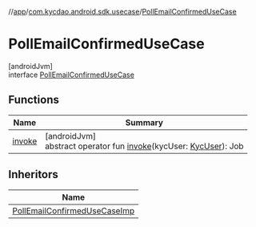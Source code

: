 //[app](../../../index.md)/[com.kycdao.android.sdk.usecase](../index.md)/[PollEmailConfirmedUseCase](index.md)

# PollEmailConfirmedUseCase

[androidJvm]\
interface [PollEmailConfirmedUseCase](index.md)

## Functions

| Name | Summary |
|---|---|
| [invoke](invoke.md) | [androidJvm]<br>abstract operator fun [invoke](invoke.md)(kycUser: [KycUser](../../com.kycdao.android.sdk.model/-kyc-user/index.md)): Job |

## Inheritors

| Name |
|---|
| [PollEmailConfirmedUseCaseImp](../-poll-email-confirmed-use-case-imp/index.md) |
